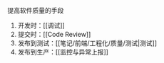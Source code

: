 提高软件质量的手段
1. 开发时：[[调试]] 
2. 提交时：[[Code Review]] 
3. 发布到测试：[[笔记/前端/工程化/质量/测试|测试]] 
4. 发布到生产：[[监控与异常上报]] 

[^1]: **Code review** (sometimes referred to as [peer review](https://en.wikipedia.org/wiki/Software_peer_review "Software peer review")) is a [software quality assurance](https://en.wikipedia.org/wiki/Software_quality_assurance "Software quality assurance") activity in which one or several people check a [program](https://en.wikipedia.org/wiki/Computer_program "Computer program") mainly by viewing and reading parts of its [source code](https://en.wikipedia.org/wiki/Source_code "Source code"), and they do so after implementation or as an interruption of implementation. At least one of the persons must not be the code's author. The persons performing the checking, excluding the author, are called "reviewers".
